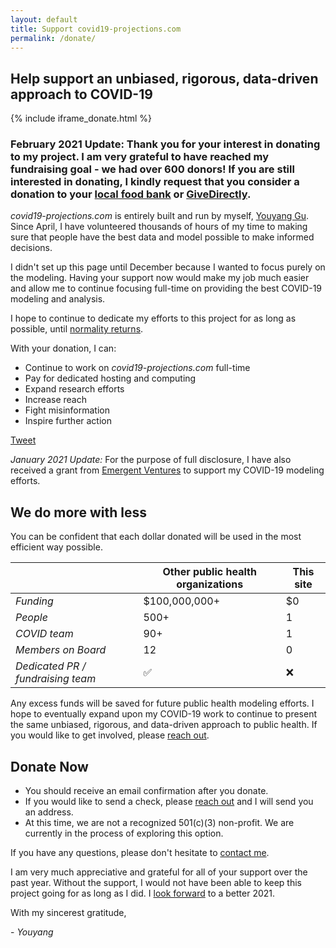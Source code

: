 ```yaml
---
layout: default
title: Support covid19-projections.com
permalink: /donate/
---
```

## Help support an unbiased, rigorous, data-driven approach to COVID-19

{% include iframe_donate.html %}

### **February 2021 Update:** Thank you for your interest in donating to my project. I am very grateful to have reached my fundraising goal - we had over 600 donors! If you are still interested in donating, I kindly request that you consider a donation to your [local food bank](https://www.feedingamerica.org/find-your-local-foodbank) or [GiveDirectly](https://www.givedirectly.org/).

*covid19-projections.com* is entirely built and run by myself, [Youyang Gu](https://youyanggu.com). Since April, I have volunteered thousands of hours of my time to making sure that people have the best data and model possible to make informed decisions.

I didn't set up this page until December because I wanted to focus purely on the modeling. Having your support now would make my job much easier and allow me to continue focusing full-time on providing the best COVID-19 modeling and analysis.

I hope to continue to dedicate my efforts to this project for as long as possible, until [normality returns](/path-to-herd-immunity).

With your donation, I can:

- Continue to work on *covid19-projections.com* full-time
- Pay for dedicated hosting and computing
- Expand research efforts
- Increase reach
- Fight misinformation
- Inspire further action

<a href="https://twitter.com/share?ref_src=twsrc%5Etfw" class="twitter-share-button" data-size="large" data-text="Help support an unbiased, rigorous, data-driven approach to COVID-19:" data-url="https://covid19-projections.com/donate" data-via="youyanggu" data-related="" data-show-count="false">Tweet</a><script async src="https://platform.twitter.com/widgets.js" charset="utf-8"></script>

*January 2021 Update:* For the purpose of full disclosure, I have also received a grant from [Emergent Ventures](https://www.mercatus.org/emergent-ventures) to support my COVID-19 modeling efforts.

## We do more with less

You can be confident that each dollar donated will be used in the most efficient way possible.

| | Other public health organizations | This site | 
| --- | --- | --- |
| *Funding* | $100,000,000+ | $0 |
| *People* | 500+ | 1 |
| *COVID team* | 90+ | 1 |
| *Members on Board* | 12 | 0 |
| *Dedicated PR / fundraising team* | ✅ | ❌ |

Any excess funds will be saved for future public health modeling efforts. I hope to eventually expand upon my COVID-19 work to continue to present the same unbiased, rigorous, and data-driven approach to public health. If you would like to get involved, please [reach out](https://youyanggu.com/contact).

## Donate Now

- You should receive an email confirmation after you donate.
- If you would like to send a check, please [reach out](/contact) and I will send you an address.
- At this time, we are not a recognized 501(c)(3) non-profit. We are currently in the process of exploring this option.

If you have any questions, please don't hesitate to [contact me](/contact).

I am very much appreciative and grateful for all of your support over the past year. Without the support, I would not have been able to keep this project going for as long as I did. I [look forward](https://youyanggu.com/blog/a-dose-of-optimism) to a better 2021.

With my sincerest gratitude,

\- *Youyang*
